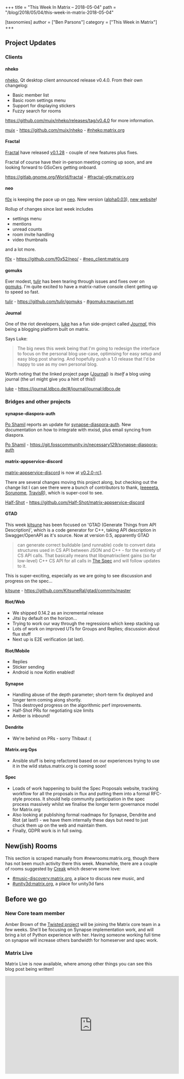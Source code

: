 +++
title = "This Week In Matrix – 2018-05-04"
path = "/blog/2018/05/04/this-week-in-matrix-2018-05-04"

[taxonomies]
author = ["Ben Parsons"]
category = ["This Week in Matrix"]
+++

<h2 id="projectupdates">Project Updates</h2>
<h3 id="clients">Clients</h3>
<h4 id="nheko">nheko</h4>
<a href="https://github.com/mujx/nheko">nheko</a>, Qt desktop client announced release v0.4.0. From their own changelog:
<ul>
 	<li>Basic member list</li>
 	<li>Basic room settings menu</li>
 	<li>Support for displaying stickers</li>
 	<li>Fuzzy search for rooms</li>
</ul>
<a href="https://github.com/mujx/nheko/releases/tag/v0.4.0">https://github.com/mujx/nheko/releases/tag/v0.4.0</a> for more information.

<a href="https://matrix.to/#/@mujx:matrix.org">mujx</a> - <a href="https://github.com/mujx/nheko">https://github.com/mujx/nheko</a> - <a href="https://matrix.to/#/#nheko:matrix.org">#nheko:matrix.org</a>
<h4 id="fractal">Fractal</h4>
<a href="https://gitlab.gnome.org/World/fractal">Fractal</a> have released <a href="https://gitlab.gnome.org/World/fractal/commit/eed332822a7a16f9da07374623da2195838b7cd8">v0.1.28</a> - couple of new features plus fixes.

Fractal of course have their in-person meeting coming up soon, and are looking forward to GSoCers getting onboard.

<a href="https://gitlab.gnome.org/World/fractal">https://gitlab.gnome.org/World/fractal</a> - <a href="https://matrix.to/#/#fractal-gtk:matrix.org">#fractal-gtk:matrix.org</a>
<h4 id="neo">neo</h4>
<a href="https://matrix.to/#/@f0x:matrix.org">f0x</a> is keeping the pace up on <a href="https://github.com/f0x52/neo/">neo</a>. New version (<a href="https://github.com/f0x52/neo/releases/tag/alpha0.03">alpha0.03</a>), <a href="https://neo.lain.haus/">new website</a>!

Rollup of changes since last week includes
<ul>
 	<li>settings menu</li>
 	<li>mentions</li>
 	<li>unread counts</li>
 	<li>room invite handling</li>
 	<li>video thumbnails</li>
</ul>
and a lot more.

<a href="https://matrix.to/#/@f0x:matrix.org">f0x</a> - <a href="https://github.com/f0x52/neo/">https://github.com/f0x52/neo/</a> - <a href="https://matrix.to/#/#neo_client:matrix.org">#neo_client:matrix.org</a>
<h4 id="gomuks">gomuks</h4>
Ever modest, <a href="https://matrix.to/#/@tulir:maunium.net">tulir</a> has been tearing through issues and fixes over on <a href="https://github.com/tulir/gomuks">gomuks</a>. I'm quite excited to have a matrix-native console client getting up to speed so fast.

<a href="https://matrix.to/#/@tulir:maunium.net">tulir</a> - <a href="https://github.com/tulir/gomuks">https://github.com/tulir/gomuks</a> - <a href="https://matrix.to/#/#gomuks:maunium.net">#gomuks:maunium.net</a>
<h4 id="journal">Journal</h4>
One of the riot developers, <a href="https://matrix.to/#/@lb:ldbco.de">luke</a> has a fun side-project called <em><a href="https://journal.ldbco.de/#/journal/journal:ldbco.de">Journal</a></em>, this being a blogging platform built on matrix.

Says Luke:
<blockquote>The big news this week being that I'm going to redesign the interface to focus on the personal blog use-case, optimising for easy setup and easy blog post sharing.
And hopefully push a 1.0 release that I'd be happy to use as my own personal blog.</blockquote>
Worth noting that the linked project page (<a href="https://journal.ldbco.de/#/journal/journal:ldbco.de">Journal</a>) is <em>itself</em> a blog using journal (the url might give you a hint of this!)

<a href="https://matrix.to/#/@lb:ldbco.de">luke</a> - <a href="https://journal.ldbco.de/#/journal/journal:ldbco.de">https://journal.ldbco.de/#/journal/journal:ldbco.de</a>
<h3 id="bridgesandotherprojects">Bridges and other projects</h3>
<h4 id="synapsediasporaauth">synapse-diaspora-auth</h4>
<a href="https://matrix.to/#/@noteness:poddery.com">Po Shamil</a> reports an update for <a href="https://git.fosscommunity.in/necessary129/synapse-diaspora-auth">synapse-diaspora-auth</a>. New documentation on how to integrate with mxisd, plus email syncing from diaspora.

<a href="https://matrix.to/#/@noteness:poddery.com">Po Shamil</a> - <a href="https://git.fosscommunity.in/necessary129/synapse-diaspora-auth">https://git.fosscommunity.in/necessary129/synapse-diaspora-auth</a>
<h4 id="matrixappservicediscord">matrix-appservice-discord</h4>
<a href="https://github.com/Half-Shot/matrix-appservice-discord">matrix-appservice-discord</a> is now at <a href="https://github.com/Half-Shot/matrix-appservice-discord/releases/tag/v0.2.0-rc1">v0.2.0-rc1</a>.

There are several changes moving this project along, but checking out the change list I can see there were a bunch of contributors to thank, (<a href="https://github.com/eeeeeta">eeeeeta</a>, <a href="https://github.com/Sorunome">Sorunome</a>, <a href="https://github.com/turt2live">TravisR</a>), which is super-cool to see.

<a href="https://matrix.to/#/@Half-Shot:half-shot.uk">Half-Shot</a> - <a href="https://github.com/Half-Shot/matrix-appservice-discord">https://github.com/Half-Shot/matrix-appservice-discord</a>
<h4 id="gtad">GTAD</h4>
This week <a href="https://matrix.to/#/@kitsune:matrix.org">kitsune</a> has been focused on 'GTAD (Generate Things from API Description)', which is a code generator for C++, taking API description in Swagger/OpenAPI as it's source. Now at version 0.5, apparently GTAD
<blockquote>can generate correct buildable (and runnable) code to convert data structures used in CS API between JSON and C++ - for the entirety of CS API calls. That basically means that libqmatrixclient gains (so far low-level) C++ CS API for all calls in <a href="/docs/spec/client_server/unstable.html">The Spec</a> and will follow updates to it.</blockquote>
This is super-exciting, especially as we are going to see discussion and progress on the spec...

<a href="https://matrix.to/#/@kitsune:matrix.org">kitsune</a> - <a href="https://github.com/KitsuneRal/gtad/commits/master">https://github.com/KitsuneRal/gtad/commits/master</a>
<h4 id="riotweb">Riot/Web</h4>
<ul>
 	<li>We shipped 0.14.2 as an incremental release</li>
 	<li>Jitsi by default on the horizon…</li>
 	<li>Trying to work our way through the regressions which keep stacking up</li>
 	<li>Lots of work on improved UTs for Groups and Replies; discussion about flux stuff</li>
 	<li>Next up is E2E verification (at last).</li>
</ul>
<h4 id="riotmobile">Riot/Mobile</h4>
<ul>
 	<li>Replies</li>
 	<li>Sticker sending</li>
 	<li>Android is now Kotlin enabled!</li>
</ul>
<h4 id="synapse">Synapse</h4>
<ul>
 	<li>Handling abuse of the depth parameter; short-term fix deployed and longer term coming along shortly.</li>
 	<li>This destroyed progress on the algorithmic perf improvements.</li>
 	<li>Half-Shot PRs for negotiating size limits</li>
 	<li>Amber is inbound!</li>
</ul>
<h4 id="dendrite">Dendrite</h4>
<ul>
 	<li>We're behind on PRs - sorry Thibaut :(</li>
</ul>
<h4 id="matrixorgops">Matrix.org Ops</h4>
<ul>
 	<li>Ansible stuff is being refactored based on our experiences trying to use it in the wild
status.matrix.org is coming soon!</li>
</ul>
<h4 id="spec">Spec</h4>
<ul>
 	<li>Loads of work happening to build the Spec Proposals website, tracking workflow for all the proposals in flux and putting them into a formal RFC-style process. It should help community participation in the spec process massively whilst we finalise the longer term governance model for Matrix.org</li>
 	<li>Also looking at publishing formal roadmaps for Synapse, Dendrite and Riot (at last!) - we have them internally these days but need to just chuck them up on the web and maintain them.</li>
 	<li>Finally, GDPR work is in full swing.</li>
</ul>

## New(ish) Rooms

This section is scraped manually from #newrooms:matrix.org, though there has not been much activity there this week. Meanwhile, there are a couple of rooms suggested by <a href="https://matrix.to/#/@Creak:matrix.org">Creak</a> which deserve some love:
<ul>
 	<li><a href="https://matrix.to/#/#music-discovery:matrix.org">#music-discovery:matrix.org</a>, a place to discuss new music, and</li>
 	<li><a href="https://matrix.to/#/#unity3d:matrix.org">#unity3d:matrix.org</a>, a place for unity3d fans</li>
</ul>

## Before we go

### New Core team member

Amber Brown of the <a href="https://twistedmatrix.com/trac/">Twisted project</a> will be joining the Matrix core team in a few weeks. She'll be focusing on Synapse implementation work, and will bring a lot of Python experience with her. Having someone working full time on synapse will increase others bandwidth for homeserver and spec work.

### Matrix Live

Matrix Live is now available, where among other things you can see this blog post being written!
<div class="video-container"><iframe src="https://www.youtube.com/embed/mjVexIiI9hw" width="560" height="315" frameBorder="0" allowFullScreen="allowfullscreen"></iframe></div>
